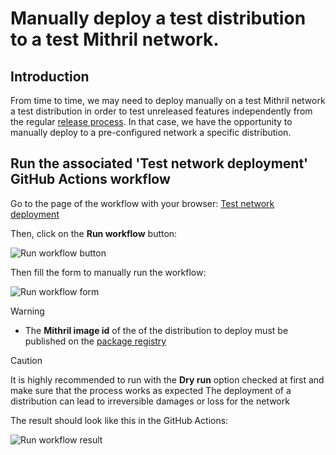# Manually deploy a test distribution to a test Mithril network.

## Introduction

From time to time, we may need to deploy manually on a test Mithril network a test distribution in order to test unreleased features independently from the regular [release process](https://mithril.network/doc/adr/3). In that case, we have the opportunity to manually deploy to a pre-configured network a specific distribution.

## Run the associated 'Test network deployment' GitHub Actions workflow

Go to the page of the workflow with your browser: [Test network deployment](https://github.com/input-output-hk/mithril/actions/workflows/test-deploy-network.yml)

Then, click on the **Run workflow** button:

![Run workflow button](./img/run-workflow-button.png)

Then fill the form to manually run the workflow:

![Run workflow form](./img/run-workflow-form.png)

> [!WARNING]
>
> - The **Mithril image id** of the of the distribution to deploy must be published on the [package registry](https://github.com/orgs/input-output-hk/packages?repo_name=mithril)

> [!CAUTION]
> It is highly recommended to run with the **Dry run** option checked at first and make sure that the process works as expected
> The deployment of a distribution can lead to irreversible damages or loss for the network

The result should look like this in the GitHub Actions:

![Run workflow result](./img/run-workflow-result.png)
